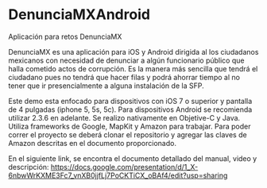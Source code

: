 DenunciaMXAndroid
=================
Aplicación para retos DenunciaMX

DenunciaMX es una aplicación para iOS y Android dirigida al los ciudadanos mexicanos con necesidad de denunciar a algún funcionario público que halla cometido actos de corrupción. Es la manera más sencilla que tendrá el ciudadano pues no tendrá que hacer filas y podrá ahorrar tiempo al no tener que ir presencialmente a alguna instalación de la SFP.

Este demo esta enfocado para dispositivos con iOS 7 o superior y pantalla de 4 pulgadas (iphone 5, 5s, 5c). Para dispositivos Android se recomienda utilizar 2.3.6 en adelante. Se realizo nativamente en Objetive-C y Java. Utiliza frameworks de Google, MapKit y Amazon para trabajar. Para poder correr el proyecto se deberá clonar el repositorio y agregar las claves de Amazon descritas en el documento proporcionado.

En el siguiente link, se encontra el documento detallado del manual, video y descripción:
<a>https://docs.google.com/presentation/d/1_X-6nbwWrKXME3Fc7_vnXB0jjfLj7PoCKTiCX_oBAf4/edit?usp=sharing</a>
